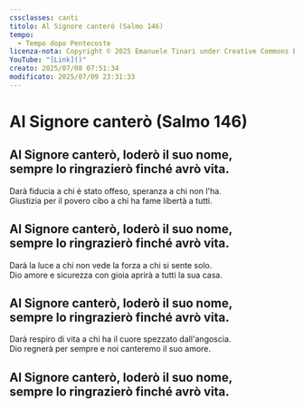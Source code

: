 ```yaml
---
cssclasses: canti
titolo: Al Signore canterò (Salmo 146)
tempo:
  - Tempo dopo Pentecoste
licenza-nota: Copyright © 2025 Emanuele Tinari under Creative Commons BY-NC-SA 4.0 https://creativecommons.org/licenses/by-nc-sa/4.0/
YouTube: "[Link]()"
creato: 2025/07/08 07:51:34
modificato: 2025/07/09 23:31:33
---
```


# Al Signore canterò (Salmo 146)
## Al Signore canterò, loderò il suo nome,<br>sempre lo ringrazierò finché avrò vita.
Darà fiducia a chi è stato offeso, speranza a chi non l'ha.<br>Giustizia per il povero cibo a chi ha fame libertà a tutti.
## Al Signore canterò, loderò il suo nome,<br>sempre lo ringrazierò finché avrò vita.
Darà la luce a chi non vede la forza a chi si sente solo.<br>Dio amore e sicurezza con gioia aprirà a tutti la sua casa.
## Al Signore canterò, loderò il suo nome,<br>sempre lo ringrazierò finché avrò vita.
Darà respiro di vita a chi ha il cuore spezzato dall'angoscia.<br>Dio regnerà per sempre e noi canteremo il suo amore.
## Al Signore canterò, loderò il suo nome,<br>sempre lo ringrazierò finché avrò vita.
